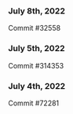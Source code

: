 ### July 8th, 2022

Commit #32558

### July 5th, 2022

Commit #314353


### July 4th, 2022

Commit #72281

